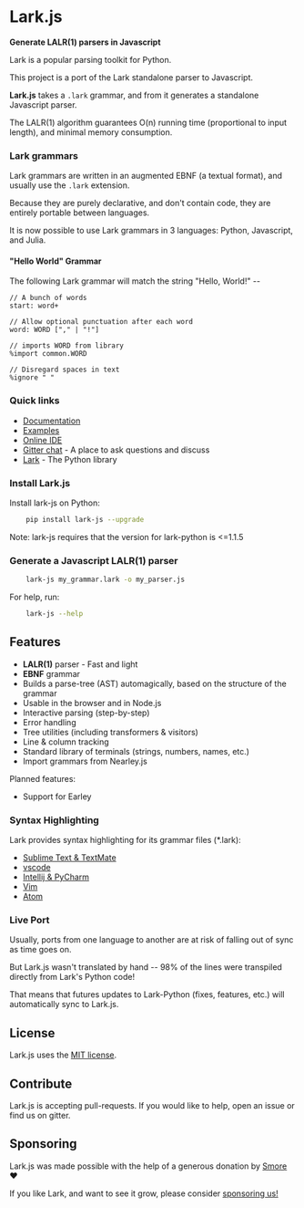 # Lark.js

**Generate LALR(1) parsers in Javascript**

Lark is a popular parsing toolkit for Python.

This project is a port of the Lark standalone parser to Javascript.

**Lark.js** takes a `.lark` grammar, and from it generates a standalone Javascript parser.

The LALR(1) algorithm guarantees O(n) running time (proportional to input length), and minimal memory consumption.

### Lark grammars

Lark grammars are written in an augmented EBNF (a textual format), and usually use the `.lark` extension.

Because they are purely declarative, and don't contain code, they are entirely portable between languages.

It is now possible to use Lark grammars in 3 languages: Python, Javascript, and Julia.

#### "Hello World" Grammar

The following Lark grammar will match the string "Hello, World!" --

```lark
// A bunch of words
start: word+                

// Allow optional punctuation after each word
word: WORD ["," | "!"]

// imports WORD from library
%import common.WORD   

// Disregard spaces in text
%ignore " "           
```

### Quick links

- [Documentation](https://lark-parser.github.io/Lark.js/index.html)
- [Examples](https://github.com/lark-parser/Lark.js/tree/master/examples)
- [Online IDE](https://lark-parser.github.io/ide)
- [Gitter chat](https://gitter.im/lark-parser/Lobby) - A place to ask questions and discuss
- [Lark](https://github.com/lark-parser/lark) - The Python library

### Install Lark.js

Install lark-js on Python:

```sh
    pip install lark-js --upgrade
```

Note: lark-js requires that the version for lark-python is <=1.1.5

### Generate a Javascript LALR(1) parser

```sh
	lark-js my_grammar.lark -o my_parser.js
```

For help, run:

```sh
	lark-js --help
```

## Features

 - **LALR(1)** parser - Fast and light
 - **EBNF** grammar
 - Builds a parse-tree (AST) automagically, based on the structure of the grammar
 - Usable in the browser and in Node.js
 - Interactive parsing (step-by-step)
 - Error handling
 - Tree utilities (including transformers & visitors)
 - Line & column tracking
 - Standard library of terminals (strings, numbers, names, etc.)
 - Import grammars from Nearley.js

 Planned features:

 - Support for Earley

### Syntax Highlighting

Lark provides syntax highlighting for its grammar files (\*.lark):

- [Sublime Text & TextMate](https://github.com/lark-parser/lark_syntax)
- [vscode](https://github.com/lark-parser/vscode-lark)
- [Intellij & PyCharm](https://github.com/lark-parser/intellij-syntax-highlighting)
- [Vim](https://github.com/lark-parser/vim-lark-syntax)
- [Atom](https://github.com/Alhadis/language-grammars)

### Live Port

Usually, ports from one language to another are at risk of falling out of sync as time goes on.

But Lark.js wasn't translated by hand -- 98% of the lines were transpiled directly from Lark's Python code!

That means that futures updates to Lark-Python (fixes, features, etc.) will automatically sync to Lark.js.

## License

Lark.js uses the [MIT license](LICENSE).

## Contribute

Lark.js is accepting pull-requests. If you would like to help, open an issue or find us on gitter.

## Sponsoring

Lark.js was made possible with the help of a generous donation by [Smore](https://www.smore.com/) ❤️

If you like Lark, and want to see it grow, please consider [sponsoring us!](https://github.com/sponsors/lark-parser)
